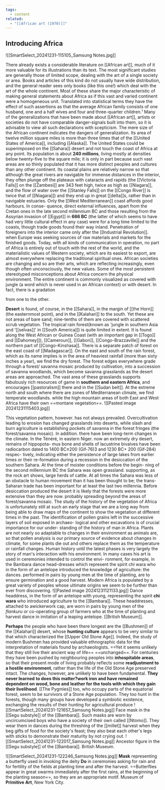 ```yaml
---
tags:
  - content
related:
  - "[[African art (1970)]]"
---
```


## Introducing Africa
![[SmartSelect_20241231-115105_Samsung Notes.jpg]]

There already exists a considerable literature on [[African art]], much of
it more valuable for its illustrations than its text. The most significant
studies are generally those of limited scope, dealing with the art of a
single society or area. Books and articles of this kind do not usually
have wide distribution, and the general reader sees only books (like
this one!) which deal with the art of the whole continent. Most of
these share the major characteristic of making general statements
about Africa as if this vast and varied continent were a homogeneous unit. 
Translated into statistical terms they have the effect of such
assertions as that the average African family consists of one husband,
one and a half wives and four and three-quarter children.¹ Many of
the generalizations that have been made about [[African art]], artists or societies do not have comparable danger-signals built into them, so
it is advisable to view all such declarations with scepticism.
The mere size of the African continent indicates the dangers of
generalization. Its area of twelve million square miles is more than
three times that of the [[United States of America]], including [[Alaska]]. The United
States could be superimposed on the [[Sahara]] desert and not touch the
coast of Africa at any point. Its population is about **240 millions**,
living mostly at densities below twenty-five to the square mile; it is
only in part because such vast areas are so thinly populated that it has
more distinct peoples and cultures than any other continent. Its
coastal plains are relatively narrow so that although the great rivers
are navigable for immense distances in the interior, they often plunge
off the plateaux with cataracts and rapids (the [[Victoria Falls]] on the
[[Zambesi]] are 343 feet high, twice as high as [[Niagara]], and the flow of
water over the [[Stanley Falls]] on the [[Congo River]] is twice that of [[Niagara]])
and they end up in great [[delta]]s, rather than in navigable estuaries.
Only the [[West Mediterranean]] coast affords good harbours. In conse-
quence, direct external influences, apart from the Cretan ones in the
late second millennium BC and those resulting from the Assyrian
invasion of [[Egypt]] in **666 BC** (the latter of which seems to have had
very little cultural effect in any case) were for a long time limited to
the coasts, though trade goods found their way inland. Penetration of foreigners into the interior came only after the [[Industrial Revolution]].
when Europe was seeking sources of raw materials and markets for
the finished goods. Today, with all kinds of communication in
operation, no part of Africa is entirely out of touch with the rest of
the world, and the materialistic values of Western society, which are
its easiest to export, are almost everywhere replacing the traditional
spiritual ones. African societies are changing and so are their arts,
which are reflecting increasingly, even though often unconsciously,
the new values.
Some of the most persistent stereotyped misconceptions about
Africa concern the physical environment. The entire continent is
commonly visualized as covered with jungle (a word which is never
used in an African context) or with desert. In fact, there is a gradation



from one to the other. 

**Desert** is found, of course, in the [[Sahara]], in the margin of [[the Horn]](the easternmost point), and in the [[Kalahari]] to the south. 
Yet these are not areas of bare sand; nine-tenths of them
are covered with scattered scrub vegetation. The tropical rain forest(known as 'jungle in southern Asia and '[[selvas]]' in [[South America]]) is quite limited in extent.
It is found along the West African or Guinea
Coast (with an important gap in [[Togo]] and [[Dahomey]]), [[Cameroun]],
[[Gabon]], [[Congo-Brazzaville]] and the northern part of [[Congo-Kinshasa]].
There is a separate patch of forest on the east coast of [[Madagascar]].
On the east and south of the rain forest, which as its name implies is
in the area of heaviest rainfall (more than sixty inches a year), we find
the dry forest. The forest edges everywhere grade through a forest/
savanna mosaic produced by cultivation, into a succession of savanna
woodlands, which become savanna grasslands as the desert areas are
approached. The vast area of these grasslands supports fabulously rich
resources of game in **southern and eastern Africa**, and encourages
[[pastoralism]] there and in the [[Sudan belt]]. At the extreme north and
south where there are zones of Mediterranean climate, we find
temperate woodlands. while the high mountain areas of both East
and West Africa have their own ==montane vegetation==.
![[Pasted image 20241231115403.jpg]]

This vegetation pattern, however. has not always prevailed.
Overcultivation leading to erosion has changed grasslands into
deserts, while slash and burn agriculture is establishing pockets of
savanna in the forest fringes (the forest/savanna mosaic). In addition.
there have been long-term changes in the climate. In the Ténéré, in
eastern Niger. now an extremely dry desert, remains of hippopota-
mus bone and shells of lacustrine bivalves have been radiocarbon
dated to 1400 BC±200 (Gif-76)3 and 1230 BC+ 200 (Gif-284) respec-
tively, indicating either the persistence of large lakes from earlier
times or their re-formation during a recession in the desiccation of the
southern Sahara. At the time of moister conditions before the begin-
ning of the second millennium BC the Sahara was open grassland.
supporting, as the rock art shows, large herds of cattle. At all times
the Sahara was less of an obstacle to human movement than it has
been thought to be; the trans-Saharan trade has been important for
at least the last two millennia.
Before desiccation produced the desert it is likely that the forests
were more extensive than they are now. probably spreading beyond
the areas of forest/savanna mosaic. The study of the history of the
vegetation of Africa is unfortunately still at such an early stage that
we are a long way from being able to draw maps of the continent to
show the vegetation at different times in the past. The identification
of pollen grains left in the successive layers of soil exposed in archaeo-
logical and other excavations is of crucial importance for our under-
standing of the history of man in Africa. Plants are not nearly so
adaptable to changes in their environment as animals are, so that pollen
analysis is our primary source of evidence about changes in climate,
for some plants die out and others replace them as the temperature
or rainfall changes. Human history until the latest phases is very
largely the story of man's interaction with his environment. In
many cases his art is used in ceremonies intended to control the envi-
ronment, for example, in the Bambara dance head-dresses which
represent the spirit chi wara who in the form of an antelope introduced
the knowledge of agriculture: the dances. performed in pairs by
young men at the time of planting, are to ensure germination and a
good harvest.
Modern Africa is populated by a great variety of peoples whose
ultimate origins we seem to be further than ever from discovering.
![[Pasted image 20241231121133.jpg]]
Dance headdress, in the
form of an antelope with
young, representing the spirit
**chi wara** who introduced agriculture to the [[Bambara]]. 
These headdresses, attached to awickerwork cap, are worn in
pairs by young men of the *flankuru* or co-operating group
of farmers who at the time of planting and harvest dance in
imitation of a leaping antelope.
[[British Museum]].

**Perhaps** the people who have been there longest are the [[Bushmen]] of the [[Kalahari]] desert, whose **hunting culture** appears to be very similar
to that which characterized the [[Upper Old Stone Age]]. Indeed, the
study of modern Bushmen has provided valuable ethnographic
data for the interpretation of materials found by archaeologists.
==Yet it seems unlikely that they still live their ancient way of life==
==unchanged==. For centuries they have been pushed by neighbouring
peoples into **inhospitable areas**, so that their present mode of living
probably reflects some **readjustment to a hostile environment**,
rather than the life of the Old Stone Age preserved intact. The changes,
however, are unlikely to have been fundamental. 
**They never learned**
**to <span class="ob-html-comment" id="comment-7f7b5f9d-5bf0-43ba-afb2-5f14a18c8417" data-tags="[comment,]"><span class="ob-html-comment-body">does this matter?</span>work iron</span> and have remained dependent on wood, bone and**
**leather for the tools with which they gain their livelihood**.
[[The Pygmies]] too, who occupy parts of the equatorial forest,
seem to be survivors of a Stone Age population. They too hunt in the forests, though many groups have developed a symbiotic existence, exchanging the results of their hunting for agricultural produce 
![[SmartSelect_20241231-121657_Samsung Notes.jpg]]
Face mask in the [[Segu substyle]] of the [[Bambara]].
Such masks are worn by uncircumcised boys
who have a society of their own called [[Ntomo]].
They wear them in dances during the threshing
of the [[millet]] harvest when they beg gifts of food
for the society's feast; they also beat each other's
legs with sticks to demonstrate their maturity by
not crying out.
![[SmartSelect_20241231-122017_Samsung Notes.jpg]]
Ancestor figure in the [[Segu substyle]]
of the [[Bambara]]. British Museum.

![[SmartSelect_20241231-122246_Samsung Notes.jpg]]
**Mask** representing a butterfly used in invoking the deity **Do** in ceremonies asking
for rain and for fertility of the fields at planting time and after the harvest. ==Butterflies appear in great swarms immediately after the first rains, at the beginning of the planting season==, so they are an appropriate motif. 
Museum of **Primitive Art**, New York City.

